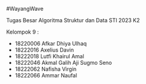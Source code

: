 #WayangWave

Tugas Besar Algoritma Struktur dan Data STI 2023 K2

Kelompok 9 :
- 18220006	Afkar Dhiya Ulhaq
- 18222016	Axelius Davin
- 18222018	Lutfi Khairul Amal
- 18222046	Akmal Galih Aji Sugmo Seno
- 18222062	Nafisha Virgin
- 18222066	Ammar Naufal